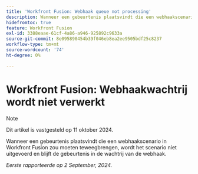 ```yaml
---
title: 'Workfront Fusion: Webhaak queue not processing'
description: Wanneer een gebeurtenis plaatsvindt die een webhaakscenario in Workfront Fusion zou moeten teweegbrengen, wordt het scenario niet uitgevoerd en blijft de gebeurtenis in de wachtrij van de webhaak.
hidefromtoc: true
feature: Workfront Fusion
exl-id: 3388eaae-61cf-4a86-a946-925892c9633a
source-git-commit: 8e095890454b39f046eb8ea2ee9505bdf25c8237
workflow-type: tm+mt
source-wordcount: '74'
ht-degree: 0%

---
```


# Workfront Fusion: Webhaakwachtrij wordt niet verwerkt

>[!NOTE]
>
>Dit artikel is vastgesteld op 11 oktober 2024.

Wanneer een gebeurtenis plaatsvindt die een webhaakscenario in Workfront Fusion zou moeten teweegbrengen, wordt het scenario niet uitgevoerd en blijft de gebeurtenis in de wachtrij van de webhaak.

_Eerste rapporteerde op 2 September, 2024._
